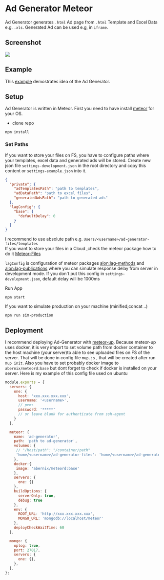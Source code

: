 # Ad Generator Meteor

Ad Generator generates `.html` Ad page from `.html` Template and Excel Data e.g. `.xls`. Generated Ad can be used e.g, in `iframe`.

## Screenshot

<img src="https://github.com/msio777/Ad-Generator-Meteor/blob/master/screens/screen.png">

## Example

This [example](http://www.screencast.com/t/MKjvyQhHZ) demostrates idea of the Ad Generator.

## Setup

Ad Generator is written in Meteor. First you need to have install [meteor](https://www.meteor.com/) for your OS.

* clone repo 
```shell 
npm install
```

### Set Paths
If you want to store your files on FS, you have to configure paths where your templates, excel data and generated ads will be stored. Create new json file `settings-development.json` in the root directory and copy this content or `settings-example.json` into it.

```json
{
  "private": {
    "adTemplatesPath": "path to templates",
    "adDataPath": "path to excel files",
    "generatedAdsPath": "path to generated ads"
  },
  "lagConfig": {
    "base": {
      "defaultDelay": 0
    }
  }
}
```
I recommend to use absolute path e.g. `Users/<username>/ad-generator-files/templates`  
If you want to store your files in a Cloud ,check the meteor package how to do it [Meteor-Files](https://github.com/VeliovGroup/Meteor-Files)

`lagConfig` is configuration of meteor packages [alon:lag-methods](https://github.com/MasterAM/meteor-lag-methods) and [alon:lag-publications](https://github.com/MasterAM/meteor-lag-publications) where you can simulate response delay from server in development mode. If you don't put this config in `settings-development.json`, default delay will be 1000ms

Run App

```shell
npm start
```

If you want to simulate production on your machine (minified,concat ..)
```shell
npm run sim-production
```
## Deployment

I recommend deploying Ad-Generator with [meteor-up](https://github.com/kadirahq/meteor-up). Because meteor-up uses docker, it is very import to set volume path from docker container to the host machine (your server)to able to see uploaded files on FS of the server. That will be done in config file  `mup.js` , that will be created after run `mup init`.
Also you have to set probably docker image to `abernix/meteord:base` but dont forget  to check if docker is installed on your server. Here is my example of this config file used on ubuntu
```js
module.exports = {
  servers: {
    one: {
      host: 'xxx.xxx.xxx.xxx',
      username: '<username>',
      // pem:
      password: '*****'
      // or leave blank for authenticate from ssh-agent
    }
  },

  meteor: {
    name: 'ad-generator',
    path: 'path to ad-generator',
    volumes: {
     // "/host/path": "/container/path"
     'home/<username>/ad-generator-files': 'home/<username>/ad-generator-files'
    },
    docker:{
     image: 'abernix/meteord:base'
    },
    servers: {
      one: {}
    },
    buildOptions: {
      serverOnly: true,
      debug: true
    },
    env: {
      ROOT_URL: 'http://xxx.xxx.xxx.xxx',
      MONGO_URL: 'mongodb://localhost/meteor'
    },
    deployCheckWaitTime: 60
  },

  mongo: {
    oplog: true,
    port: 27017,
    servers: {
      one: {},
    },
  },
};
```


